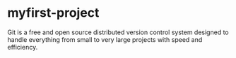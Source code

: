 # myfirst-project
Git is a free and open source distributed version control system designed to handle everything from small to very large projects with speed and efficiency.
